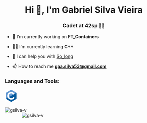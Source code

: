 <h1 align="center">Hi 👋, I'm Gabriel Silva Vieira</h1>
<h3 align="center">Cadet at 42sp <span style='font-size:15px;'>&#129302;</span><span style='font-size:15px;'>&#128640;</span></h3>

- <span style='font-size:15px;'>&#129506;</span> I’m currently working on **FT_Containers**

- <span>&#9997;&#127997;</span> I’m currently learning **C++**

- 🤝 I can help you with [So_long](https://github.com/gsilva-v/So_long)

- 📫 How to reach me **gaa.silva53@gmail.com**

<h3 align="left">Languages and Tools:</h3>
<p align="left"> <a href="https://www.cprogramming.com/" target="_blank" rel="noreferrer"> <img src="https://raw.githubusercontent.com/devicons/devicon/master/icons/c/c-original.svg" alt="c" width="40" height="40"/> </a></p>

<p><img width="350px"align="left" src="https://github-readme-stats.vercel.app/api/top-langs?username=gsilva-v&show_icons=true&locale=en&layout=compact&bg_color=000000&text_color=FFFFFF" alt="gsilva-v" />

&nbsp;<img width="450px" align="right" src="https://github-readme-stats.vercel.app/api?username=gsilva-v&show_icons=true&locale=en&bg_color=000000&text_color=FFFFFF" alt="gsilva-v" /></p>
